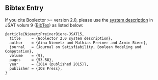 ## Bibtex Entry

If you cite Boolector >= version 2.0,
please use the
[system description](http://fmv.jku.at/papers/NiemetzPreinerBiere-JSAT15.pdf)
in JSAT volum 9 ([BibTex](http://fmv.jku.at/papers/NiemetzPreinerBiere-JSAT15.bib))
as listed below:

```
@article{NiemetzPreinerBiere-JSAT15,
  title     = {Boolector 2.0 system description},
  author    = {Aina Niemetz and Mathias Preiner and Armin Biere},
  journal   = {Journal on Satisfiability, Boolean Modeling and Computation},
  volume    = {9},
  pages     = {53-58},
  year      = {2014 (published 2015)},
  publisher = {IOS Press},
}
```

